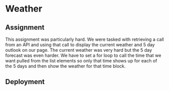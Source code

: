 # Weather

## Assignment
This assignment was particularly hard. We were tasked with retrieving a call from an API and using that call to display the current weather and 5 day outlook on our page. The current weather was very hard but the 5 day forecast was even harder. We have to set a for loop to call the time that we want pulled from the list elements so only that time shows up for each of the 5 days and then show the weather for that time block.

## Deployment

